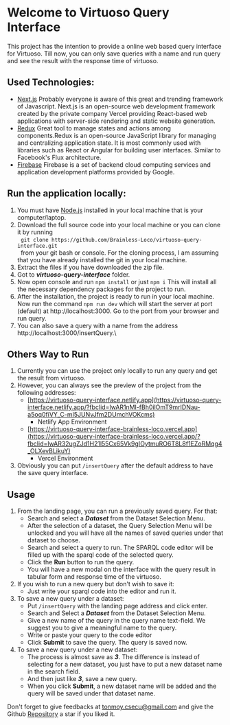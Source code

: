 # Welcome to Virtuoso Query Interface
This project has the intention to provide a online web based query interface for Virtuoso. Till now, you can only save queries with a name and run query and see the result with the response time of virtuoso.

## **Used Technologies:**
-  [Next.js](https://nextjs.org/) 
Probably everyone is aware of this great and trending framework of Javascript. Next.js is an open-source web development framework created by the private company Vercel providing React-based web applications with server-side rendering and static website generation.
- [Redux](https://redux.js.org/)
Great tool to manage states and actions among components.Redux is an open-source JavaScript library for managing and centralizing application state. It is most commonly used with libraries such as React or Angular for building user interfaces. Similar to Facebook's Flux architecture.
- [Firebase](https://firebase.google.com/)
Firebase is a set of backend cloud computing services and application development platforms provided by Google.

## **Run the application locally:**
1. You must have [Node.js](https://nodejs.org/en) installed in your local machine that is your computer/laptop.
2. Download the full source code into your local machine or you can clone it by running\
&nbsp;
`git clone https://github.com/Brainless-Loco/virtuoso-query-interface.git`\
&nbsp;
from your git bash or console. For the cloning process, I am assuming that you have already installed the git in your local machine.
3. Extract the files if you have downloaded the zip file.
4. Got to ***virtuoso-query-interface*** folder.
5. Now open console and run
		`npm install`
		or just
		`npm i`
		This will install all the necessary dependency packages for the project to run.
6. After the installation, the project is ready to run in your local machine. Now run the command
`npm run dev`
which will start the server at port (default) at http://localhost:3000. Go to the port from your browser and run query.
7. You can also save a query with a name from the address http://localhost:3000/insertQuery.\ 
&nbsp;

##  **Others Way to Run**

1. Currently you can use the project  only locally to run  any query and get the result from virtuoso.
2. However, you can always see the preview of the project from the following addresses:
	* [https://virtuoso-query-interface.netlify.app](https://virtuoso-query-interface.netlify.app/?fbclid=IwAR1nMl-fBh0ilOmT9mrIDNau-a5oq0fiVY_C-mI5JUNvJfm2DUmchVOKcms) 
		* Netlify App Environment
	* [https://virtuoso-query-interface-brainless-loco.vercel.app](https://virtuoso-query-interface-brainless-loco.vercel.app/?fbclid=IwAR32ugZJd1H21l55Cx65Vk9gIOytmuRO6T8L8f1EZoRMqg4_OLXevBLikuY)
		* Vercel Environment
3. Obviously you can put 	`/insertQuery` after the default address to have the save query interface.

## **Usage**

1. From the landing page, you can run a previously saved query. For that:
	*  Search and select a ***Dataset*** from the Dataset Selection Menu.
	* After the selection of a dataset, the Query Selection Menu will be unlocked and you will have all the names of saved queries under that dataset to choose.
	* Search and select a query to run. The SPARQL code editor will be filled up with the sparql code of the selected query.
	* Click the **Run** button to run the query. 
	* You will have a new modal on the interface with the query result in tabular form and response time of the virtuoso.
2. If you wish to run a new query but don't wish to save it:
	* Just write your sparql code into the editor and run it.
3. To save a new query under a dataset:
	* Put  `/insertQuery` with the landing page address and click enter.
	* Search and Select a ***Dataset*** from the Dataset Selection Menu.
	* Give a new name of the query in the query name text-field. We suggest you to give a meaningful name to the query.
	* Write or paste your query to the code editor
	* Click **Submit** to save the query. The query is saved now.
4. To save a new query under a new dataset:
	* The process is almost save as ***3***. The difference is instead of selecting for a new dataset, you just have to put a new dataset name in the search field.
	* And then just like ***3***, save a new query.
	* When you click **Submit**, a new dataset name will be added and the query will be saved under that dataset name.

Don't forget to give feedbacks at tonmoy.csecu@gmail.com and give the Github [Repository](https://github.com/Brainless-Loco/virtuoso-query-interface) a star if you liked it.

